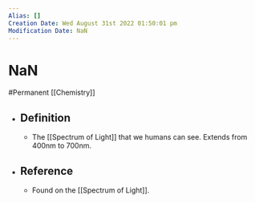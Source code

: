 ```yaml
---
Alias: []
Creation Date: Wed August 31st 2022 01:50:01 pm 
Modification Date: NaN
---
```

# NaN
#Permanent [[Chemistry]]

- ## Definition
	- The [[Spectrum of Light]] that we humans can see. Extends from 400nm to 700nm.
- ## Reference
	- Found on the [[Spectrum of Light]].
